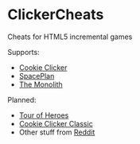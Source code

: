 # ClickerCheats
Cheats for HTML5 incremental games


Supports:
* [Cookie Clicker](//orteil.dashnet.org/cookieclicker/)
* [SpacePlan](//jhollands.co.uk/spaceplan/)
* [The Monolith](//monolith.greenpixel.ca)

Planned:
* [Tour of Heroes](//colinmorris.github.io/tour-of-heroes/)
* [Cookie Clicker Classic](//orteil.dashnet.org/experiments/cookie/)
* Other stuff from [Reddit](//www.reddit.com/r/incremental_games)
